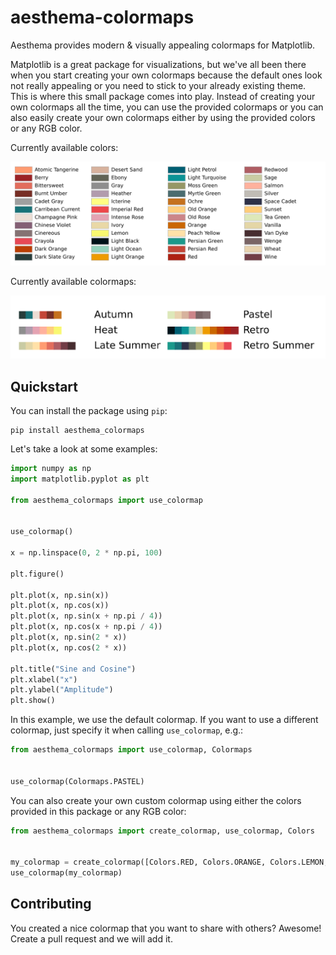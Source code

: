 # aesthema-colormaps

Aesthema provides modern &amp; visually appealing colormaps for Matplotlib.

Matplotlib is a great package for visualizations, but we've all been there when you start creating your own colormaps because the default ones look not really appealing or you need to stick to your already existing theme.
This is where this small package comes into play. Instead of creating your own colormaps all the time, you can use the provided colormaps or you can also easily create your own colormaps either by using the provided colors or any RGB color.

Currently available colors:

![Available colors](./docs/colors.svg)

Currently available colormaps:

![Available colormaps](./docs/colormaps.svg)

## Quickstart

You can install the package using `pip`:

```
pip install aesthema_colormaps
```

Let's take a look at some examples:

```python
import numpy as np
import matplotlib.pyplot as plt

from aesthema_colormaps import use_colormap


use_colormap()

x = np.linspace(0, 2 * np.pi, 100)

plt.figure()

plt.plot(x, np.sin(x))
plt.plot(x, np.cos(x))
plt.plot(x, np.sin(x + np.pi / 4))
plt.plot(x, np.cos(x + np.pi / 4))
plt.plot(x, np.sin(2 * x))
plt.plot(x, np.cos(2 * x))

plt.title("Sine and Cosine")
plt.xlabel("x")
plt.ylabel("Amplitude")
plt.show()
```

In this example, we use the default colormap. If you want to use a different colormap, just specify it when calling `use_colormap`, e.g.:

```python
from aesthema_colormaps import use_colormap, Colormaps


use_colormap(Colormaps.PASTEL)
```

You can also create your own custom colormap using either the colors provided in this package or any RGB color:

```python
from aesthema_colormaps import create_colormap, use_colormap, Colors


my_colormap = create_colormap([Colors.RED, Colors.ORANGE, Colors.LEMON, (141, 215, 127), Colors.LIGHT_OCEAN, (47, 72, 88)])
use_colormap(my_colormap)
```

## Contributing

You created a nice colormap that you want to share with others? Awesome! Create a pull request and we will add it.
